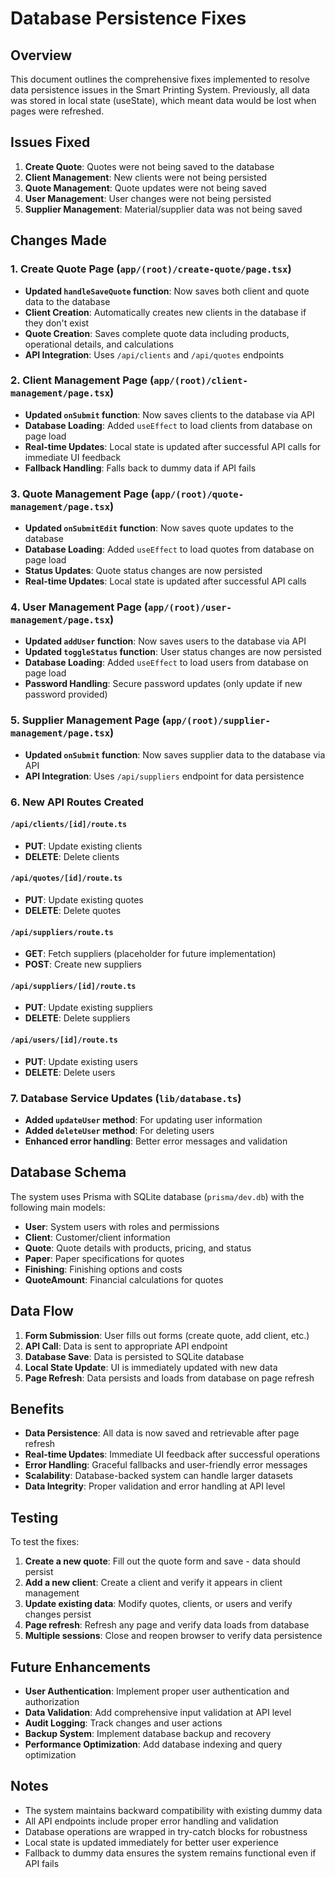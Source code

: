 # Database Persistence Fixes

## Overview
This document outlines the comprehensive fixes implemented to resolve data persistence issues in the Smart Printing System. Previously, all data was stored in local state (useState), which meant data would be lost when pages were refreshed.

## Issues Fixed
1. **Create Quote**: Quotes were not being saved to the database
2. **Client Management**: New clients were not being persisted
3. **Quote Management**: Quote updates were not being saved
4. **User Management**: User changes were not being persisted
5. **Supplier Management**: Material/supplier data was not being saved

## Changes Made

### 1. Create Quote Page (`app/(root)/create-quote/page.tsx`)
- **Updated `handleSaveQuote` function**: Now saves both client and quote data to the database
- **Client Creation**: Automatically creates new clients in the database if they don't exist
- **Quote Creation**: Saves complete quote data including products, operational details, and calculations
- **API Integration**: Uses `/api/clients` and `/api/quotes` endpoints

### 2. Client Management Page (`app/(root)/client-management/page.tsx`)
- **Updated `onSubmit` function**: Now saves clients to the database via API
- **Database Loading**: Added `useEffect` to load clients from database on page load
- **Real-time Updates**: Local state is updated after successful API calls for immediate UI feedback
- **Fallback Handling**: Falls back to dummy data if API fails

### 3. Quote Management Page (`app/(root)/quote-management/page.tsx`)
- **Updated `onSubmitEdit` function**: Now saves quote updates to the database
- **Database Loading**: Added `useEffect` to load quotes from database on page load
- **Status Updates**: Quote status changes are now persisted
- **Real-time Updates**: Local state is updated after successful API calls

### 4. User Management Page (`app/(root)/user-management/page.tsx`)
- **Updated `addUser` function**: Now saves users to the database via API
- **Updated `toggleStatus` function**: User status changes are now persisted
- **Database Loading**: Added `useEffect` to load users from database on page load
- **Password Handling**: Secure password updates (only update if new password provided)

### 5. Supplier Management Page (`app/(root)/supplier-management/page.tsx`)
- **Updated `onSubmit` function**: Now saves supplier data to the database via API
- **API Integration**: Uses `/api/suppliers` endpoint for data persistence

### 6. New API Routes Created

#### `/api/clients/[id]/route.ts`
- **PUT**: Update existing clients
- **DELETE**: Delete clients

#### `/api/quotes/[id]/route.ts`
- **PUT**: Update existing quotes
- **DELETE**: Delete quotes

#### `/api/suppliers/route.ts`
- **GET**: Fetch suppliers (placeholder for future implementation)
- **POST**: Create new suppliers

#### `/api/suppliers/[id]/route.ts`
- **PUT**: Update existing suppliers
- **DELETE**: Delete suppliers

#### `/api/users/[id]/route.ts`
- **PUT**: Update existing users
- **DELETE**: Delete users

### 7. Database Service Updates (`lib/database.ts`)
- **Added `updateUser` method**: For updating user information
- **Added `deleteUser` method**: For deleting users
- **Enhanced error handling**: Better error messages and validation

## Database Schema
The system uses Prisma with SQLite database (`prisma/dev.db`) with the following main models:
- **User**: System users with roles and permissions
- **Client**: Customer/client information
- **Quote**: Quote details with products, pricing, and status
- **Paper**: Paper specifications for quotes
- **Finishing**: Finishing options and costs
- **QuoteAmount**: Financial calculations for quotes

## Data Flow
1. **Form Submission**: User fills out forms (create quote, add client, etc.)
2. **API Call**: Data is sent to appropriate API endpoint
3. **Database Save**: Data is persisted to SQLite database
4. **Local State Update**: UI is immediately updated with new data
5. **Page Refresh**: Data persists and loads from database on page refresh

## Benefits
- **Data Persistence**: All data is now saved and retrievable after page refresh
- **Real-time Updates**: Immediate UI feedback after successful operations
- **Error Handling**: Graceful fallbacks and user-friendly error messages
- **Scalability**: Database-backed system can handle larger datasets
- **Data Integrity**: Proper validation and error handling at API level

## Testing
To test the fixes:
1. **Create a new quote**: Fill out the quote form and save - data should persist
2. **Add a new client**: Create a client and verify it appears in client management
3. **Update existing data**: Modify quotes, clients, or users and verify changes persist
4. **Page refresh**: Refresh any page and verify data loads from database
5. **Multiple sessions**: Close and reopen browser to verify data persistence

## Future Enhancements
- **User Authentication**: Implement proper user authentication and authorization
- **Data Validation**: Add comprehensive input validation at API level
- **Audit Logging**: Track changes and user actions
- **Backup System**: Implement database backup and recovery
- **Performance Optimization**: Add database indexing and query optimization

## Notes
- The system maintains backward compatibility with existing dummy data
- All API endpoints include proper error handling and validation
- Database operations are wrapped in try-catch blocks for robustness
- Local state is updated immediately for better user experience
- Fallback to dummy data ensures the system remains functional even if API fails
